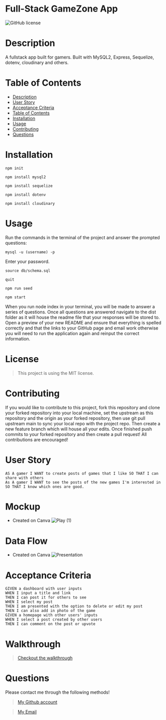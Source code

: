 # Full-Stack GameZone App 

      
![GitHub license](https://img.shields.io/static/v1?label=License&message=MIT&color=blue&style=for-the-badge)

# Description
A fullstack app built for gamers. Built with MySQL2, Express, Sequelize, dotenv, cloudinary and others.

# Table of Contents
- [Description](#description)
- [User Story](#user-story)
- [Acceptance Criteria](#acceptance-criteria)
- [Table of Contents](#table-of-contents)
- [Installation](#installation)
- [Usage](#usage)
- [Contributing](#contributing)
- [Questions](#questions)

# Installation 

`npm init`

`npm install mysql2`

`npm install sequelize`

`npm install dotenv`

`npm install cloudinary`

# Usage

Run the commands in the terminal of the project and answer the prompted questions:

`mysql -u (username) -p`

Enter your password.

`source db/schema.sql`

`quit`

`npm run seed`
  
`npm start`

When you run node index in your terminal, you will be made to answer a series of questions. Once all questions are answered navigate to the dist folder as it will house the readme file that your responses will be stored to. Open a preview of your new README and ensure that everything is spelled correctly and that the links to your GitHub page and email work otherwise you will need to run the application again and reinput the correct information.

# License

> This project is using the MIT license.

# Contributing

If you would like to contribute to this project, fork this repository and clone your forked repository into your local machine, set the upstream as this repository and the origin as your forked repository, then use git pull upstream main to sync your local repo with the project repo. Then create a new feature branch which will house all your edits. Once finished push commits to your forked repository and then create a pull request! All contributions are encouraged!

# User Story

```
AS A gamer I WANT to create posts of games that I like SO THAT I can share with others
As A gamer I WANT to see the posts of the new games I'm interested in SO THAT I know which ones are good.
```

# Mockup
 - Created on Canva
![Play (1)](https://user-images.githubusercontent.com/90402466/157538873-16ae17da-68a0-44f1-9403-c862e28894bf.png)



# Data Flow
 - Created on Canva
![Presentation](https://user-images.githubusercontent.com/90402466/157536174-22677fa2-85a7-4e37-90d1-2653a30dfda9.png)


# Acceptance Criteria

``` 
GIVEN a dashboard with user inputs
WHEN I input a title and link 
THEN I can post it for others to see
WHEN I select my post
THEN I am presented with the option to delete or edit my post
THEN I can also add in photo of the game
GIVEN a homepage with other users' inputs
WHEN I select a post created by other users
THEN I can comment on the post or upvote
```
# Walkthrough

> [Checkout the walkthrough](https://www.loom.com/loading)

# Questions
Please contact me through the following methods!

> [My Github account](https://github.com/charles-nyabeze)

> <a href="mailto:charlesnnyabeze@gmail.com">My Email</a> 
